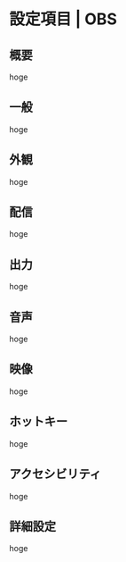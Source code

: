 # 設定項目 | OBS

## 概要

hoge

## 一般

hoge

## 外観

hoge

## 配信

hoge

## 出力

hoge

## 音声

hoge

## 映像

hoge

## ホットキー

hoge

## アクセシビリティ

hoge

## 詳細設定

hoge
